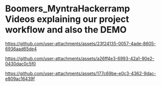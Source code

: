 # Boomers_MyntraHackerramp Videos explaining our project workflow and also the DEMO

https://github.com/user-attachments/assets/23f24135-0057-4ade-8605-6936aad65de4

https://github.com/user-attachments/assets/a26ff4e3-6993-42a1-90e2-0430dac0c5f0

https://github.com/user-attachments/assets/177c69be-e0c3-4362-9dac-e809ac16439f

